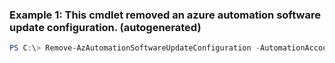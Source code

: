### Example 1: This cmdlet removed an azure automation software update configuration. (autogenerated)
```powershell
PS C:\> Remove-AzAutomationSoftwareUpdateConfiguration -AutomationAccountName AutomationAccount01 -Name Configuration01 -ResourceGroupName MyResourceGroup
```

